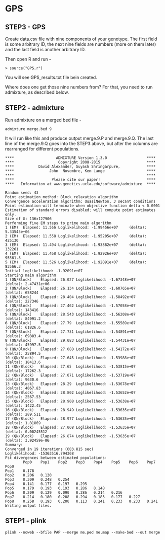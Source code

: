 # GPS

## STEP3 - GPS

Create data.csv file with nine components of your genotype. The first field is some 
arbitrary ID, the next nine fields are numbers (more on them later) and the last field is another 
arbitrary ID.

Then open R and run - 

~~~~~~
> source("GPS.r")
~~~~~~

You will see GPS_results.txt file bein created. 


Where does one get those nine numbers from? For that, you need to run admixture, as 
described below.


## STEP2  - admixture

Run admixture on a merged bed file -

~~~~~~
admixture merge.bed 9
~~~~~~

It will run like this and produce output merge.9.P and merge.9.Q.  The 
last line of the merge.9.Q goes into the STEP3 above, but after the columns
are rearranged for different populations.


~~~~~~
****                   ADMIXTURE Version 1.3.0                  ****
****                    Copyright 2008-2015                     ****
****           David Alexander, Suyash Shringarpure,            ****
****                John  Novembre, Ken Lange                   ****
****                                                            ****
****                 Please cite our paper!                     ****
****   Information at www.genetics.ucla.edu/software/admixture  ****

Random seed: 43
Point estimation method: Block relaxation algorithm
Convergence acceleration algorithm: QuasiNewton, 3 secant conditions
Point estimation will terminate when objective function delta < 0.0001
Estimation of standard errors disabled; will compute point estimates only.
Size of G: 136x127906
Performing five EM steps to prime main algorithm
1 (EM)  Elapsed: 11.566 Loglikelihood: -1.99456e+07     (delta): 5.33545e+06
2 (EM)  Elapsed: 11.558 Loglikelihood: -1.95205e+07     (delta): 425130
3 (EM)  Elapsed: 11.494 Loglikelihood: -1.93882e+07     (delta): 132261
4 (EM)  Elapsed: 11.468 Loglikelihood: -1.92926e+07     (delta): 95561.3
5 (EM)  Elapsed: 11.526 Loglikelihood: -1.92091e+07     (delta): 83566.3
Initial loglikelihood: -1.92091e+07
Starting main algorithm
1 (QN/Block)    Elapsed: 26.027 Loglikelihood: -1.67348e+07     (delta): 2.47431e+06
2 (QN/Block)    Elapsed: 26.134 Loglikelihood: -1.60765e+07     (delta): 658244
3 (QN/Block)    Elapsed: 28.404 Loglikelihood: -1.58492e+07     (delta): 227346
4 (QN/Block)    Elapsed: 27.462 Loglikelihood: -1.57058e+07     (delta): 143416
5 (QN/Block)    Elapsed: 28.543 Loglikelihood: -1.56208e+07     (delta): 84991.2
6 (QN/Block)    Elapsed: 27.79  Loglikelihood: -1.55589e+07     (delta): 61826.6
7 (QN/Block)    Elapsed: 27.731 Loglikelihood: -1.54891e+07     (delta): 69883.4
8 (QN/Block)    Elapsed: 29.083 Loglikelihood: -1.54431e+07     (delta): 45997.5
9 (QN/Block)    Elapsed: 27.088 Loglikelihood: -1.54172e+07     (delta): 25894.5
10 (QN/Block)   Elapsed: 27.645 Loglikelihood: -1.53988e+07     (delta): 18413.6
11 (QN/Block)   Elapsed: 27.65  Loglikelihood: -1.53815e+07     (delta): 17262.3
12 (QN/Block)   Elapsed: 27.071 Loglikelihood: -1.53719e+07     (delta): 9630.6
13 (QN/Block)   Elapsed: 28.29  Loglikelihood: -1.53678e+07     (delta): 4067.83
14 (QN/Block)   Elapsed: 28.802 Loglikelihood: -1.53652e+07     (delta): 2567.53
15 (QN/Block)   Elapsed: 28.908 Loglikelihood: -1.53638e+07     (delta): 1422.45
16 (QN/Block)   Elapsed: 28.949 Loglikelihood: -1.53635e+07     (delta): 289.511
17 (QN/Block)   Elapsed: 28.977 Loglikelihood: -1.53635e+07     (delta): 1.81869
18 (QN/Block)   Elapsed: 27.068 Loglikelihood: -1.53635e+07     (delta): 0.00245512
19 (QN/Block)   Elapsed: 26.874 Loglikelihood: -1.53635e+07     (delta): 3.92459e-06
Summary:
Converged in 19 iterations (603.815 sec)
Loglikelihood: -15363516.794368
Fst divergences between estimated populations:
        Pop0    Pop1    Pop2    Pop3    Pop4    Pop5    Pop6    Pop7
Pop0
Pop1    0.178
Pop2    0.206   0.120
Pop3    0.309   0.248   0.254
Pop4    0.141   0.177   0.197   0.295
Pop5    0.179   0.193   0.193   0.286   0.148
Pop6    0.209   0.129   0.090   0.286   0.214   0.216
Pop7    0.214   0.180   0.208   0.294   0.183   0.177   0.227
Pop8    0.258   0.193   0.200   0.113   0.241   0.233   0.233   0.241
Writing output files.
~~~~~~



## STEP1 - plink

~~~~~~
plink --noweb --bfile PAP --merge me.ped me.map --make-bed --out merge
~~~~~~

